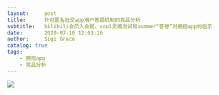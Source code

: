 ```yaml
---
layout:     post
title:      针对匿名社交app用户答题机制的竞品分析
subtitle:   bilibili会员入会题、soul灵魂测试和summer“答卷”对拥抱app的启示
date:       2020-07-10 12:03:16
author:     Siqi Grace
catalog: true
tags:
    - 拥抱app
    - 竞品分析
---
```

<img src="https://gracie-zsq.github.io/assets/bilibili.png" class="inline"/>
